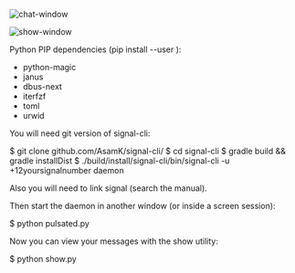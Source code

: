 ![chat-window](https://raw.githubusercontent.com/narodnik/pulsate/master/screens/chat-window.png)

![show-window](https://github.com/narodnik/pulsate/blob/master/screens/show-window.png)

Python PIP dependencies (pip install --user <package>):

* python-magic
* janus
* dbus-next
* iterfzf
* toml
* urwid

You will need git version of signal-cli:

$ git clone github.com/AsamK/signal-cli/
$ cd signal-cli
$ gradle build && gradle installDist
$ ./build/install/signal-cli/bin/signal-cli -u +12yoursignalnumber daemon

Also you will need to link signal (search the manual).

Then start the daemon in another window (or inside a screen session):

$ python pulsated.py

Now you can view your messages with the show utility:

$ python show.py

